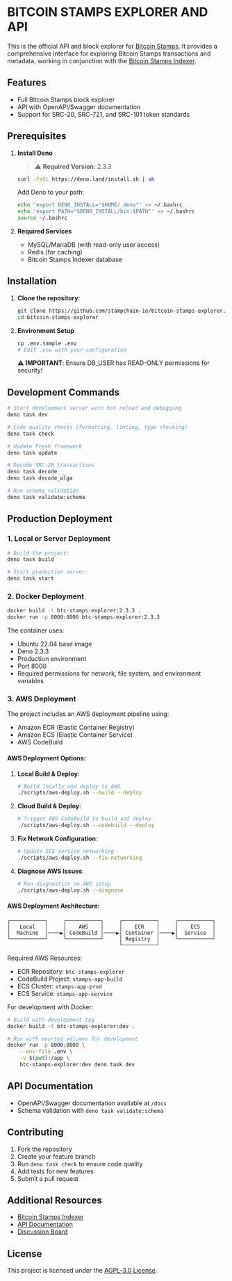 # BITCOIN STAMPS EXPLORER AND API

This is the official API and block explorer for
[Bitcoin Stamps](https://stampchain.io/). It provides a comprehensive interface
for exploring Bitcoin Stamps transactions and metadata, working in conjunction
with the [Bitcoin Stamps Indexer](https://github.com/stampchain-io/btc_stamps).

## Features

- Full Bitcoin Stamps block explorer
- API with OpenAPI/Swagger documentation
- Support for SRC-20, SRC-721, and SRC-101 token standards

## Prerequisites

1. **Install Deno**
   > ⚠️ **Required Version**: 2.3.3
   ```sh
   curl -fsSL https://deno.land/install.sh | sh
   ```

   Add Deno to your path:
   ```sh
   echo 'export DENO_INSTALL="$HOME/.deno"' >> ~/.bashrc
   echo 'export PATH="$DENO_INSTALL/bin:$PATH"' >> ~/.bashrc
   source ~/.bashrc
   ```

2. **Required Services**
   - MySQL/MariaDB (with read-only user access)
   - Redis (for caching)
   - Bitcoin Stamps Indexer database

## Installation

1. **Clone the repository:**
   ```sh
   git clone https://github.com/stampchain-io/bitcoin-stamps-explorer.git
   cd bitcoin-stamps-explorer
   ```

2. **Environment Setup**
   ```sh
   cp .env.sample .env
   # Edit .env with your configuration
   ```

   ⚠️ **IMPORTANT**: Ensure DB_USER has READ-ONLY permissions for security!

## Development Commands

```sh
# Start development server with hot reload and debugging
deno task dev

# Code quality checks (formatting, linting, type checking)
deno task check

# Update Fresh framework
deno task update

# Decode SRC-20 transactions
deno task decode
deno task decode_olga

# Run schema validation
deno task validate:schema
```

## Production Deployment

### 1. Local or Server Deployment

```sh
# Build the project:
deno task build

# Start production server:
deno task start
```

### 2. Docker Deployment

```sh
docker build -t btc-stamps-explorer:2.3.3 .
docker run -p 8000:8000 btc-stamps-explorer:2.3.3
```

The container uses:
- Ubuntu 22.04 base image
- Deno 2.3.3
- Production environment
- Port 8000
- Required permissions for network, file system, and environment variables

### 3. AWS Deployment

The project includes an AWS deployment pipeline using:
- Amazon ECR (Elastic Container Registry)
- Amazon ECS (Elastic Container Service)
- AWS CodeBuild

#### AWS Deployment Options:

1. **Local Build & Deploy**:
   ```sh
   # Build locally and deploy to AWS
   ./scripts/aws-deploy.sh --build --deploy
   ```

2. **Cloud Build & Deploy**:
   ```sh
   # Trigger AWS CodeBuild to build and deploy
   ./scripts/aws-deploy.sh --codebuild --deploy
   ```

3. **Fix Network Configuration**:
   ```sh
   # Update ECS service networking
   ./scripts/aws-deploy.sh --fix-networking
   ```

4. **Diagnose AWS Issues**:
   ```sh
   # Run diagnostics on AWS setup
   ./scripts/aws-deploy.sh --diagnose
   ```

#### AWS Deployment Architecture:

```
┌───────────┐     ┌───────────┐     ┌───────────┐     ┌───────────┐
│   Local   │     │    AWS    │     │    ECR    │     │    ECS    │
│  Machine  │────▶│ CodeBuild │────▶│ Container │────▶│  Service  │
└───────────┘     └───────────┘     │ Registry  │     └───────────┘
                                    └───────────┘
```

Required AWS Resources:
- ECR Repository: `btc-stamps-explorer`
- CodeBuild Project: `stamps-app-build`
- ECS Cluster: `stamps-app-prod`
- ECS Service: `stamps-app-service`

For development with Docker:

```sh
# Build with development tag
docker build -t btc-stamps-explorer:dev .

# Run with mounted volumes for development
docker run -p 8000:8000 \
    --env-file .env \
    -v $(pwd):/app \
    btc-stamps-explorer:dev deno task dev
```

## API Documentation

- OpenAPI/Swagger documentation available at `/docs`
- Schema validation with `deno task validate:schema`

## Contributing

1. Fork the repository
2. Create your feature branch
3. Run `deno task check` to ensure code quality
4. Add tests for new features
5. Submit a pull request

## Additional Resources

- [Bitcoin Stamps Indexer](https://github.com/stampchain-io/btc_stamps)
- [API Documentation](https://stampchain.io/docs)
- [Discussion Board](https://github.com/orgs/stampchain-io/discussions)

## License

This project is licensed under the [AGPL-3.0 License](LICENSE.md).
